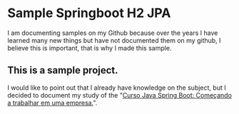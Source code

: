 # Sample Springboot H2 JPA

I am documenting samples on my Github because over the years I have learned many new things but have not documented them on my github, I believe this is important, that is why I made this sample.

## This is a sample project. 
I would like to point out that I already have knowledge on the subject, but I decided to document my study of the "<a href="https://www.udemy.com/course/curso-java-comecando-a-trabalhar-em-uma-empresa/">Curso Java Spring Boot: Começando a trabalhar em uma empresa.</a>".

